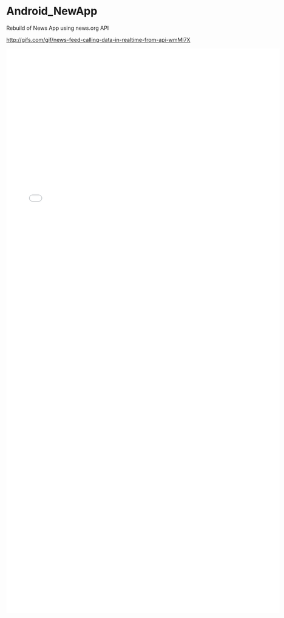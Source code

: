 # Android_NewApp
Rebuild of News App using news.org API

http://gifs.com/gif/news-feed-calling-data-in-realtime-from-api-wmMl7X

<iframe src='//gifs.com/embed/wmMl7X 'frameborder='0' scrolling='no' width='720px' height='1488px' style='-webkit-backface-visibility: hidden;-webkit-transform: scale(1);' ></iframe>
